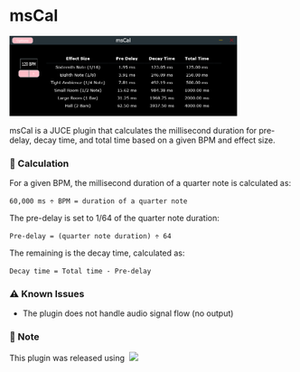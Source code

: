 # msCal 
<img src=/assets/images/pluginGUI.PNG width=80% height=80%>

msCal is a JUCE plugin that calculates the millisecond duration for pre-delay, decay time, and total time based on a given BPM and effect size.

### :abacus: Calculation

For a given BPM, the millisecond duration of a quarter note is calculated as:

`60,000 ms ÷ BPM = duration of a quarter note`

The pre-delay is set to 1/64 of the quarter note duration:

`Pre-delay = (quarter note duration) ÷ 64`

The remaining is the decay time, calculated as:

`Decay time = Total time - Pre-delay`


### :warning: Known Issues
- The plugin does not handle audio signal flow (no output)


### :loudspeaker: Note
This plugin was released using &nbsp;[![](https://github.com/sudara/pamplejuce/actions/workflows/build_and_test.yml/badge.svg)](https://github.com/sudara/pamplejuce/actions)

